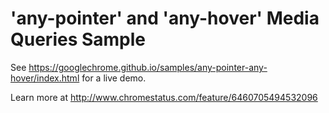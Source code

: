 'any-pointer' and 'any-hover' Media Queries Sample
===

See https://googlechrome.github.io/samples/any-pointer-any-hover/index.html for a live demo.

Learn more at http://www.chromestatus.com/feature/6460705494532096